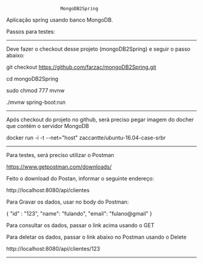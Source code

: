 						MongoDB2Spring



Aplicação spring usando banco MongoDB.



Passos para testes:

________________________________

Deve fazer o checkout desse projeto (mongoDB2Spring) e seguir o passo abaixo:

git checkout https://github.com/farzac/mongoDB2Spring.git

cd mongoDB2Spring

sudo chmod 777 mvnw

./mvnw spring-boot:run


________________________________


Após checkout do projeto no github, será preciso pegar imagem do docher que contém o servidor MongoDB

docker run -i -t --net="host" zaccantte/ubuntu-16.04-case-srbr




________________________________


Para testes, será preciso utilizar o Postman

https://www.getpostman.com/downloads/



Feito o download do Postan, informar o seguinte endereço:


http://localhost:8080/api/clientes

Para Gravar os dados, usar no body do Postman:

{
   "id" : "123",
   "name": "fulando",
   "email": "fulano@gmail"
}


Para consultar os dados, passar o link acima usando o GET


Para deletar os dados, passar o link abaixo no Postman usando o Delete

http://localhost:8080/api/clientes/123


________________________________










